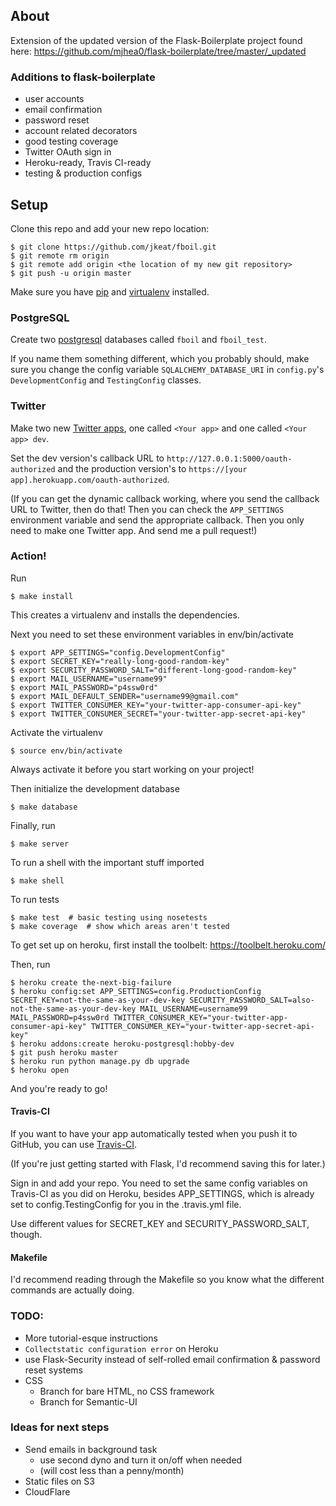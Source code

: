 ## About

Extension of the updated version of the Flask-Boilerplate project found here: https://github.com/mjhea0/flask-boilerplate/tree/master/_updated

### Additions to flask-boilerplate
+ user accounts
+ email confirmation
+ password reset
+ account related decorators
+ good testing coverage
+ Twitter OAuth sign in
+ Heroku-ready, Travis CI-ready
+ testing & production configs

## Setup

Clone this repo and add your new repo location:

	$ git clone https://github.com/jkeat/fboil.git
	$ git remote rm origin
	$ git remote add origin <the location of my new git repository>
	$ git push -u origin master

Make sure you have [pip](https://pip.pypa.io/en/latest/installing.html) and [virtualenv](https://virtualenv.pypa.io/en/latest/installation.html) installed.

### PostgreSQL

Create two [postgresql](http://www.postgresql.org/download/) databases called `fboil` and `fboil_test`.

If you name them something different, which you probably should, make sure you change the config variable `SQLALCHEMY_DATABASE_URI` in `config.py`'s `DevelopmentConfig` and `TestingConfig` classes.

### Twitter

Make two new [Twitter apps](https://apps.twitter.com/), one called `<Your app>` and one called `<Your app> dev`.

Set the dev version's callback URL to `http://127.0.0.1:5000/oauth-authorized` and the production version's to `https://[your app].herokuapp.com/oauth-authorized`.

(If you can get the dynamic callback working, where you send the callback URL to Twitter, then do that! Then you can check the `APP_SETTINGS` environment variable and send the appropriate callback. Then you only need to make one Twitter app. And send me a pull request!)

### Action!

Run 

	$ make install

This creates a virtualenv and installs the dependencies.

Next you need to set these environment variables in env/bin/activate

	$ export APP_SETTINGS="config.DevelopmentConfig"
	$ export SECRET_KEY="really-long-good-random-key"
	$ export SECURITY_PASSWORD_SALT="different-long-good-random-key"
	$ export MAIL_USERNAME="username99"
	$ export MAIL_PASSWORD="p4ssw0rd"
	$ export MAIL_DEFAULT_SENDER="username99@gmail.com"
	$ export TWITTER_CONSUMER_KEY="your-twitter-app-consumer-api-key"
	$ export TWITTER_CONSUMER_SECRET="your-twitter-app-secret-api-key"

Activate the virtualenv

	$ source env/bin/activate

Always activate it before you start working on your project!
	
Then initialize the development database

	$ make database

Finally, run

	$ make server

To run a shell with the important stuff imported

	$ make shell

To run tests

	$ make test  # basic testing using nosetests
	$ make coverage  # show which areas aren't tested

To get set up on heroku, first install the toolbelt: https://toolbelt.heroku.com/

Then, run

	$ heroku create the-next-big-failure
	$ heroku config:set APP_SETTINGS=config.ProductionConfig SECRET_KEY=not-the-same-as-your-dev-key SECURITY_PASSWORD_SALT=also-not-the-same-as-your-dev-key MAIL_USERNAME=username99 MAIL_PASSWORD=p4ssw0rd TWITTER_CONSUMER_KEY="your-twitter-app-consumer-api-key" TWITTER_CONSUMER_KEY="your-twitter-app-secret-api-key"
	$ heroku addons:create heroku-postgresql:hobby-dev
	$ git push heroku master
	$ heroku run python manage.py db upgrade
	$ heroku open

And you're ready to go!

#### Travis-CI

If you want to have your app automatically tested when you push it to GitHub, you can use [Travis-CI](travis-ci.org).

(If you're just getting started with Flask, I'd recommend saving this for later.)

Sign in and add your repo. You need to set the same config variables on Travis-CI as you did on Heroku, besides APP_SETTINGS, which is already set to config.TestingConfig for you in the .travis.yml file.

Use different values for SECRET_KEY and SECURITY_PASSWORD_SALT, though.

#### Makefile

I'd recommend reading through the Makefile so you know what the different commands are actually doing.

### TODO:
+ More tutorial-esque instructions
+ `Collectstatic configuration error` on Heroku
+ use Flask-Security instead of self-rolled email confirmation & password reset systems
+ CSS
	+ Branch for bare HTML, no CSS framework
	+ Branch for Semantic-UI

### Ideas for next steps
+ Send emails in background task
	+ use second dyno and turn it on/off when needed
	+ (will cost less than a penny/month)
+ Static files on S3
+ CloudFlare
